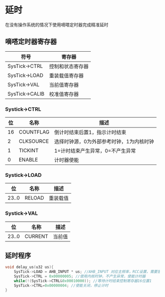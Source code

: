 # 延时
在没有操作系统的情况下使用嘀嗒定时器完成精准延时
## 嘀嗒定时器寄存器
|符号|寄存器|
|--|--|
|SysTick->CTRL|控制和状态寄存器|
|SysTick->LOAD|重装载值寄存器|
|SysTick->VAL|当前值寄存器|
|SysTick->CALIB|校准值寄存器|

### **Systick->CTRL**
|位|名称|描述|
|--|--|--|
|16|COUNTFLAG|倒计时结束后置1，指示计时结束|
|2|CLKSOURCE|选择时钟源，0为外部参考时钟，1为内核时钟|
|1|TICKINT|1=计时结束产生异常，0=不产生异常|
|0|ENABLE|计时器使能|

### **Systick->LOAD**
|位|名称|描述|
|--|--|--|
|23..0|RELOAD|重装载值|

### **Systick->VAL**
|位|名称|描述|
|--|--|--|
|23..0|CURRENT|当前值|

## 延时程序
```C
void delay_us(u32 us){
    SysTick->LOAD = AHB_INPUT * us; //AHB_INPUT 对应主频率，RCC设置，需要宏定义声明
    SysTick->CTRL = 0x00000005; //使用内核时钟，不产生异常，使能计时器
    while(!(SysTick->CTRL&0x00010000)); //等待计时结束控制寄存器16位置1
    SysTick->CTRL=0x00000004; //使能关闭，停止计时
}
```
